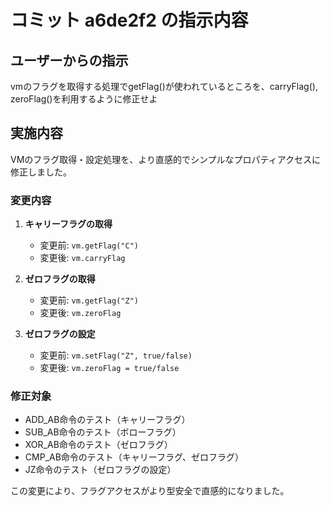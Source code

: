 # コミット a6de2f2 の指示内容

## ユーザーからの指示

vmのフラグを取得する処理でgetFlag()が使われているところを、carryFlag(), zeroFlag()を利用するように修正せよ

## 実施内容

VMのフラグ取得・設定処理を、より直感的でシンプルなプロパティアクセスに修正しました。

### 変更内容

1. **キャリーフラグの取得**
   - 変更前: `vm.getFlag("C")`
   - 変更後: `vm.carryFlag`

2. **ゼロフラグの取得**
   - 変更前: `vm.getFlag("Z")`
   - 変更後: `vm.zeroFlag`

3. **ゼロフラグの設定**
   - 変更前: `vm.setFlag("Z", true/false)`
   - 変更後: `vm.zeroFlag = true/false`

### 修正対象

- ADD_AB命令のテスト（キャリーフラグ）
- SUB_AB命令のテスト（ボローフラグ）
- XOR_AB命令のテスト（ゼロフラグ）
- CMP_AB命令のテスト（キャリーフラグ、ゼロフラグ）
- JZ命令のテスト（ゼロフラグの設定）

この変更により、フラグアクセスがより型安全で直感的になりました。
